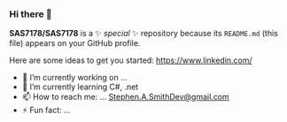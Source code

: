 ### Hi there 👋


**SAS7178/SAS7178** is a ✨ _special_ ✨ repository because its `README.md` (this file) appears on your GitHub profile.

Here are some ideas to get you started:
https://www.linkedin.com/

- 🔭 I’m currently working on ...
- 🌱 I’m currently learning C#, .net 
- 📫 How to reach me: ...
Stephen.A.SmithDev@gmail.com
- ⚡ Fun fact: ...
